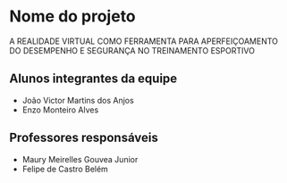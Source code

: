 # Nome do projeto

A REALIDADE VIRTUAL COMO FERRAMENTA PARA
APERFEIÇOAMENTO DO DESEMPENHO E SEGURANÇA
NO TREINAMENTO ESPORTIVO
## Alunos integrantes da equipe

* João Victor Martins dos Anjos
* Enzo Monteiro Alves

## Professores responsáveis

* Maury Meirelles Gouvea Junior
* Felipe de Castro Belém
